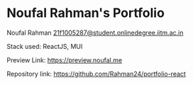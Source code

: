 # Noufal Rahman's Portfolio

Noufal Rahman
21f1005287@student.onlinedegree.iitm.ac.in

Stack used: ReactJS, MUI

Preview Link: https://preview.noufal.me

Repository link: https://github.com/Rahman24/portfolio-react